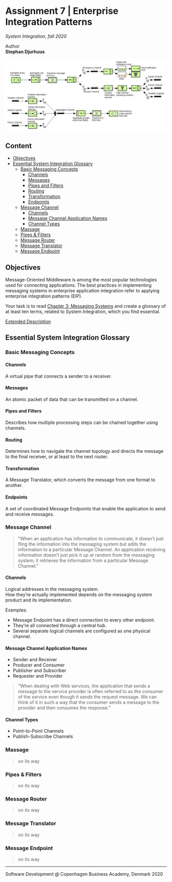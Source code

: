   
  
  
  
  
#  Assignment 7 | Enterprise Integration Patterns
  
  
_System Integration, fall 2020_
  
Author  
**Stephan Djurhuus**
  
![cover image](/assets/cover.png?0.7767244196703609 )  
  
##  Content
  
  
- [Objectives](/#objectives )
- [Essential System Integration Glossary](/#essential-system-integration-glossary )
  - [Basic Messaging Concepts](/#basic-messaging-concepts )
    - [Channels](/#channels )
    - [Messages](/#messages )
    - [Pipes and Filters](/#pipes-and-filters )
    - [Routing](/#routing )
    - [Transformation](/#transformation )
    - [Endpoints](/#endpoints )
  - [Message Channel](/#message-channel )
    - [Channels](/#channels-1 )
    - [Message Channel Application Names](/#message-channel-application-names )
    - [Channel Types](/#channel-types )
  - [Massage](/#massage )
  - [Pipes & Filters](/#pipes-filters )
  - [Message Router](/#message-router )
  - [Message Translator](/#message-translator )
  - [Message Endpoint](/#message-endpoint )
  
##  Objectives
  
  
Message-Oriented Middleware is among the most popular technologies used for connecting
applications. The best practices in implementing messaging systems in enterprise application
integration refer to applying enterprise integration patterns (EIP).
  
Your task is to read [Chapter 3: Messaging Systems](https://www.enterpriseintegrationpatterns.com/docs/EnterpriseIntegrationPatterns_HohpeWoolf_ch03.pdf ) and create a glossary of at least ten terms, related to System Integration, which you find essential.
  
[Extended Description](https://datsoftlyngby.github.io/soft2020fall/resources/0dc4c4f6-A7-EIP.pdf )
  
##  Essential System Integration Glossary
  
  
  
###  Basic Messaging Concepts
  
  
####  Channels
  
  
A virtual pipe that connects a sender to a receiver.
  
####  Messages
  
  
An atomic packet of data that can be transmitted on a channel.
  
####  Pipes and Filters
  
  
Describes how multiple processing steps can be
chained together using channels.
  
####  Routing
  
  
Determines how to navigate the channel topology and directs the message to the final receiver, or at least to the next router.
  
####  Transformation
  
  
A Message Translator, which converts the message from one format to another.
  
####  Endpoints
  
  
A set of coordinated Message Endpoints that enable the application to send and receive messages.
  
  
###  Message Channel
  
  
> "When an application has information to communicate, it doesn’t just fling the information into the messaging system but adds the information to a particular Message Channel. An application receiving information doesn’t just pick it up at random from the messaging system; it retrieves the information from a particular Message Channel."
  
####  Channels
  
  
Logical addresses in the messaging system.  
How they’re actually implemented depends on the messaging system product and its implementation.
  
Examples:
  
-   Message Endpoint has a direct connection to every other endpoint.
-   They’re all connected through a central hub.
-   Several separate logical channels are configured as one physical channel.
  
####  Message Channel Application Names
  
  
-   Sender and Receiver
-   Producer and Consumer
-   Publisher and Subscriber
-   Requester and Provider
  
> "When dealing with Web services, the application that sends a message to the service provider is often referred to as the consumer of the service even though it sends the request message. We can think of it in such a way that the consumer sends a message to the provider and then consumes the response."
  
####  Channel Types
  
  
-   Point-to-Point Channels
-   Publish-Subscribe Channels
  
  
###  Massage
  
  
> on its way
  
  
###  Pipes & Filters
  
  
> on its way
  
  
###  Message Router
  
  
> on its way
  
  
###  Message Translator
  
  
> on its way
  
  
###  Message Endpoint
  
  
> on its way
  
  
---
  
Software Development @ Copenhagen Business Academy, Denmark 2020
  